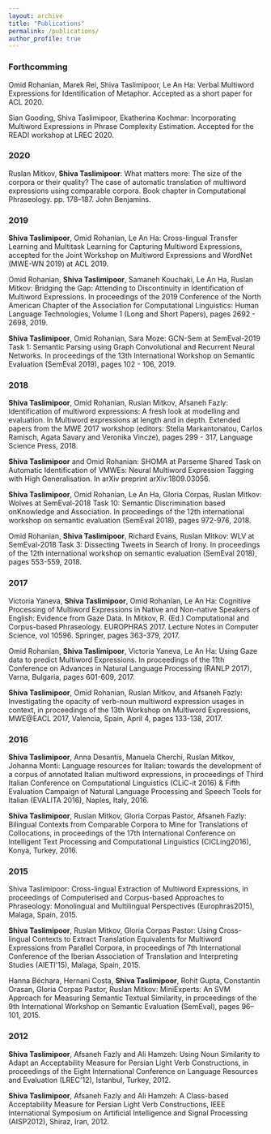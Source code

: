 ```yaml
---
layout: archive
title: "Publications"
permalink: /publications/
author_profile: true
---
```


### Forthcomming

Omid Rohanian, Marek Rei, Shiva Taslimipoor, Le An Ha: Verbal Multiword Expressions for Identification of Metaphor. Accepted as a short paper for ACL 2020.

Sian Gooding, Shiva Taslimipoor, Ekatherina Kochmar: Incorporating Multiword Expressions in Phrase Complexity Estimation. Accepted for the READI workshop at LREC 2020.


### 2020

Ruslan Mitkov, __Shiva Taslimipoor__: What matters more: The size of the corpora or their quality? The case of automatic translation of multiword expressions using comparable corpora. Book chapter in Computational Phraseology. pp. 178–187. John Benjamins.


### 2019

__Shiva Taslimipoor__, Omid Rohanian, Le An Ha: Cross-lingual Transfer Learning and Multitask Learning for Capturing Multiword Expressions, accepted for the Joint Workshop on Multiword Expressions and WordNet (MWE-WN 2019) at ACL 2019.

Omid Rohanian, __Shiva Taslimipoor__, Samaneh Kouchaki, Le An Ha, Ruslan Mitkov: Bridging the Gap: Attending to Discontinuity in Identification of Multiword Expressions. In proceedings of the 2019 Conference of the North American Chapter of the Association for Computational Linguistics: Human Language Technologies, Volume 1 (Long and Short Papers), pages 2692 - 2698, 2019.

__Shiva Taslimipoor__, Omid Rohanian, Sara Moze: GCN-Sem at SemEval-2019 Task 1: Semantic Parsing using Graph Convolutional and Recurrent Neural Networks. In proceedings of the 13th International Workshop on Semantic Evaluation (SemEval 2019), pages 102 - 106, 2019.


### 2018

__Shiva Taslimipoor__, Omid Rohanian, Ruslan Mitkov, Afsaneh Fazly: Identification of multiword expressions: A fresh look at modelling and evaluation. In Multiword expressions at length and in depth. Extended papers from the MWE 2017 workshop (editors: Stella Markantonatou, Carlos Ramisch, Agata Savary and Veronika Vincze), pages 299 - 317, Language Science Press, 2018.

__Shiva Taslimipoor__ and Omid Rohanian: SHOMA at Parseme Shared Task on Automatic Identification of VMWEs: Neural Multiword Expression Tagging with High Generalisation. In arXiv preprint arXiv:1809.03056.

__Shiva Taslimipoor__, Omid Rohanian, Le An Ha, Gloria Corpas, Ruslan Mitkov: Wolves at SemEval-2018 Task 10: Semantic Discrimination based onKnowledge and Association. In proceedings of the 12th international workshop on semantic evaluation (SemEval 2018), pages 972-976, 2018.

Omid Rohanian, __Shiva Taslimipoor__, Richard Evans, Ruslan Mitkov: WLV at SemEval-2018 Task 3: Dissecting Tweets in Search of Irony. In proceedings of the 12th international workshop on semantic evaluation (SemEval 2018), pages 553-559, 2018.

### 2017

Victoria Yaneva, __Shiva Taslimipoor__, Omid Rohanian, Le An Ha: Cognitive Processing of Multiword Expressions in Native and Non-native Speakers of English: Evidence from Gaze Data. In Mitkov, R. (Ed.) Computational and Corpus-based Phraseology. EUROPHRAS 2017. Lecture Notes in Computer Science, vol 10596. Springer, pages 363-379, 2017.

Omid Rohanian, __Shiva Taslimipoor__, Victoria Yaneva, Le An Ha: Using Gaze data to predict Multiword Expressions. In proceedings of the 11th Conference on Advances in Natural Language Processing (RANLP 2017), Varna, Bulgaria, pages 601-609, 2017.

__Shiva Taslimipoor__, Omid Rohanian, Ruslan Mitkov, and Afsaneh Fazly: Investigating the opacity of verb-noun multiword expression usages in context, in proceedings of the 13th Workshop on Multiword Expressions, MWE@EACL 2017, Valencia, Spain, April 4, pages 133-138, 2017.

### 2016 

__Shiva Taslimipoor__, Anna Desantis, Manuela Cherchi, Ruslan Mitkov, Johanna Monti: Language resources for Italian: towards the development of a corpus of annotated Italian multiword expressions, in proceedings of Third Italian Conference on Computational Linguistics (CLiC-it 2016) & Fifth Evaluation Campaign of Natural Language Processing and Speech Tools for Italian (EVALITA 2016), Naples, Italy, 2016.

__Shiva Taslimipoor__, Ruslan Mitkov, Gloria Corpas Pastor, Afsaneh Fazly: Bilingual Contexts from Comparable Corpora to Mine for Translations of Collocations, in proceedings of the 17th International Conference on Intelligent Text Processing and Computational Linguistics (CICLing2016), Konya, Turkey, 2016.

### 2015 

Shiva Taslimipoor: Cross-lingual Extraction of Multiword Expressions, in proceedings of Computerised and Corpus-based Approaches to Phraseology: Monolingual and Multilingual Perspectives (Europhras2015), Malaga, Spain, 2015.

__Shiva Taslimipoor__, Ruslan Mitkov, Gloria Corpas Pastor: Using Cross-lingual Contexts to Extract Translation Equivalents for Multiword Expressions from Parallel Corpora, in proceedings of 7th International Conference of the Iberian Association of Translation and Interpreting Studies (AIETI'15), Malaga, Spain, 2015.

Hanna Béchara, Hernani Costa, __Shiva Taslimipoor__, Rohit Gupta, Constantin Orasan, Gloria Corpas Pastor, Ruslan Mitkov: MiniExperts: An SVM Approach for Measuring Semantic Textual Similarity, in proceedings of the 9th International Workshop on Semantic Evaluation (SemEval), pages 96– 101, 2015.

### 2012

__Shiva Taslimipoor__, Afsaneh Fazly and Ali Hamzeh: Using Noun Similarity to Adapt an Acceptability Measure for Persian Light Verb Constructions, in proceedings of the Eight International Conference on Language Resources and Evaluation (LREC'12), Istanbul, Turkey, 2012.

__Shiva Taslimipoor__, Afsaneh Fazly and Ali Hamzeh: A Class-based Acceptability Measure for Persian Light Verb Constructions, IEEE International Symposium on Artificial Intelligence and Signal Processing (AISP2012), Shiraz, Iran, 2012.
